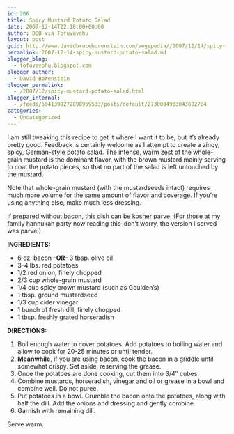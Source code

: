 ```yaml
---
id: 206
title: Spicy Mustard Potato Salad
date: 2007-12-14T22:18:00+00:00
author: DBB via Tofuvavohu
layout: post
guid: http://www.davidbruceborenstein.com/vegepedia//2007/12/14/spicy-mustard-potato-salad/
permalink: 2007-12-14-spicy-mustard-potato-salad.md
blogger_blog:
  - tofuvavohu.blogspot.com
blogger_author:
  - David Borenstein
blogger_permalink:
  - /2007/12/spicy-mustard-potato-salad.html
blogger_internal:
  - /feeds/5941399272890959533/posts/default/2730004983043692704
categories:
  - Uncategorized
---
```

I am still tweaking this recipe to get it where I want it to be, but it&#8217;s already pretty good. Feedback is certainly welcome as I attempt to create a zingy, spicy, German-style potato salad. The intense, warm zest of the whole-grain mustard is the dominant flavor, with the brown mustard mainly serving to coat the potato pieces, so that no part of the salad is left untouched by the mustard.

Note that whole-grain mustard (with the mustardseeds intact) requires much more volume for the same amount of flavor and coverage. If you&#8217;re using anything else, make much less dressing.

If prepared without bacon, this dish can be kosher parve. (For those at my family hannukah party now reading this&#8211;don&#8217;t worry, the version I served was parve!)

<span style="font-weight: bold;">INGREDIENTS:<br /></span> 

  * 6 oz. bacon <span style="font-weight: bold;">&#8211;OR&#8211; <span style="font-weight: bold;"><span style="font-weight: bold;"></span></span></span>3 tbsp. olive oil<span style="font-weight: bold;"><span style="font-weight: bold;"><span style="font-weight: bold;"></span></span><br /></span>
  * 3-4 lbs. red potatoes
  * 1/2 red onion, finely chopped
  * 2/3 cup whole-grain mustard
  * 1/4 cup spicy brown mustard (such as Goulden&#8217;s)
  * 1 tbsp. ground mustardseed
  * 1/3 cup cider vinegar
  * 1 bunch of fresh dill, finely chopped
  * 1 tbsp. freshly grated horseradish

<span style="font-weight: bold;">DIRECTIONS:<br /></span> 

  1. Boil enough water to cover potatoes. Add potatoes to boiling water and allow to cook for 20-25 minutes or until tender.
  2. <span style="font-weight: bold;">Meanwhile</span>, if you are using bacon, cook the bacon in a griddle until somewhat crispy. Set aside, reserving the grease.
  3. Once the potatoes are done cooking, cut them into 3/4&#8243; cubes.
  4. Combine mustards, horseradish, vinegar and oil or grease in a bowl and combine well. Do not puree.
  5. Put potatoes in a bowl. Crumble the bacon onto the potatoes, along with half the dill. Add the onions and dressing and gently combine.
  6. Garnish with remaining dill.

Serve warm.